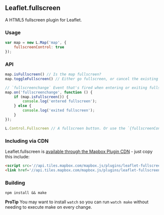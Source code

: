 ## Leaflet.fullscreen
A HTML5 fullscreen plugin for Leaflet.

### Usage

``` js
var map = new L.Map('map', {
    fullscreenControl: true
});
```

### API

``` js
map.isFullscreen() // Is the map fullscreen?
map.toggleFullscreen() // Either go fullscreen, or cancel the existing fullscreen.

// `fullscreenchange` Event that's fired when entering or exiting fullscreen.
map.on('fullscreenchange', function () {
    if (map.isFullscreen()) {
        console.log('entered fullscreen');
    } else {
        console.log('exited fullscreen');
    }
});

L.Control.Fullscreen // A fullscreen button. Or use the `{fullscreenControl: true}` option when creating L.Map.
```

### Including via CDN

Leaflet.fullscreen is [available through the Mapbox Plugin CDN](https://www.mapbox.com/mapbox.js/plugins/#leaflet-fullscreen) - just copy this include:

```html
<script src='//api.tiles.mapbox.com/mapbox.js/plugins/leaflet-fullscreen/v0.0.2/Leaflet.fullscreen.min.js'></script>
<link href='//api.tiles.mapbox.com/mapbox.js/plugins/leaflet-fullscreen/v0.0.2/leaflet.fullscreen.css' rel='stylesheet' />
```

### Building

    npm install && make

__ProTip__ You may want to install `watch` so you can run `watch make`
without needing to execute make on every change.
